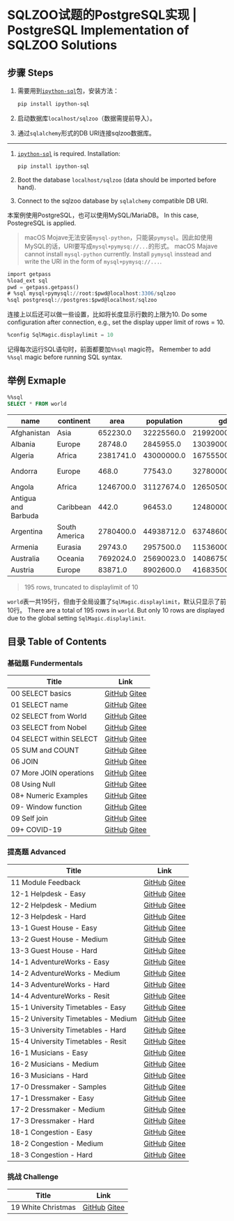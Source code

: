 # SQLZOO试题的PostgreSQL实现 | PostgreSQL Implementation of SQLZOO Solutions

## 步骤 Steps

1. 需要用到[`ipython-sql`](https://github.com/catherinedevlin/ipython-sql/)包，安装方法：

    ```bash
    pip install ipython-sql
    ```

1. 启动数据库`localhost/sqlzoo`（数据需提前导入）。
1. 通过`sqlalchemy`形式的DB URI连接sqlzoo数据库。

---

1. [`ipython-sql`](https://github.com/catherinedevlin/ipython-sql/) is required. Installation:

    ```bash
    pip install ipython-sql
    ```

1. Boot the database `localhost/sqlzoo` (data should be imported before hand).
1. Connect to the sqlzoo database by `sqlalchemy` compatible DB URI.

本案例使用PostgreSQL，也可以使用MySQL/MariaDB。 In this case, PostegreSQL is applied.

> macOS Mojave无法安装`mysql-python`，只能装`pymysql`。因此如使用MySQL的话，URI要写成`mysql+pymysq://...`的形式。 macOS Majave cannot install `mysql-python` currently. Install `pymysql` insstead and write the URI in the form of `mysql+pymysq://...`.

```sql
import getpass
%load_ext sql
pwd = getpass.getpass()
# %sql mysql+pymysql://root:$pwd@localhost:3306/sqlzoo
%sql postgresql://postgres:$pwd@localhost/sqlzoo
```

连接上以后还可以做一些设置，比如将长度显示行数的上限为10. Do some configuration after connection, e.g., set the display upper limit of rows = 10.

```sql
%config SqlMagic.displaylimit = 10
```

记得每次运行SQL语句时，前面都要加`%%sql` magic符。 Remember to add `%%sql` magic before running SQL syntax.

## 举例 Exmaple

```sql
%%sql
SELECT * FROM world
```

name | continent | area | population | gdp | capital | tld | flag
--------|---------------|-------|----------------|-------|---------|-----|------------
Afghanistan | Asia | 652230.0 | 32225560.0 | 21992000000.0 | Kabul | .af | //upload.wikimedia.org/wikipedia/commons/9/9a/Flag_of_Afghanistan.svg
Albania | Europe | 28748.0 | 2845955.0 | 13039000000.0 | Tirana | .al | //upload.wikimedia.org/wikipedia/commons/3/36/Flag_of_Albania.svg
Algeria | Africa | 2381741.0 | 43000000.0 | 167555000000.0 | Algiers | .dz | //upload.wikimedia.org/wikipedia/commons/7/77/Flag_of_Algeria.svg
Andorra | Europe | 468.0 | 77543.0 | 3278000000.0 | Andorra la Vella | .ad | //upload.wikimedia.org/wikipedia/commons/1/19/Flag_of_Andorra.svg
Angola | Africa | 1246700.0 | 31127674.0 | 126505000000.0 | Luanda | .ao | //upload.wikimedia.org/wikipedia/commons/9/9d/Flag_of_Angola.svg
Antigua and Barbuda | Caribbean | 442.0 | 96453.0 | 1248000000.0 | St. John's | .ag | //upload.wikimedia.org/wikipedia/commons/8/89/Flag_of_Antigua_and_Barbuda.svg
Argentina | South America | 2780400.0 | 44938712.0 | 637486000000.0 | Buenos Aires | .ar | //upload.wikimedia.org/wikipedia/commons/1/1a/Flag_of_Argentina.svg
Armenia | Eurasia | 29743.0 | 2957500.0 | 11536000000.0 | Yerevan | .am | //upload.wikimedia.org/wikipedia/commons/2/2f/Flag_of_Armenia.svg
Australia | Oceania | 7692024.0 | 25690023.0 | 1408675000000.0 | Canberra | .au | //upload.wikimedia.org/wikipedia/commons/8/88/Flag_of_Australia_%28converted%29.svg
Austria | Europe | 83871.0 | 8902600.0 | 416835000000.0 | Vienna | .at | //upload.wikimedia.org/wikipedia/commons/4/41/Flag_of_Austria.svg

> 195 rows, truncated to displaylimit of 10

`world`表一共195行，但由于全局设置了`SqlMagic.displaylimit`，默认只显示了前10行。 There are a total of 195 rows in `world`. But only 10 rows are displayed due to the global setting `SqlMagic.displaylimit`.

## 目录 Table of Contents

### 基础题 Fundermentals

Title | Link
------|--------
00 SELECT basics  | [GitHub](https://github.com/madlogos/sqlzoo/blob/master/PostgreSQL/00%20SELECT%20basics.ipynb)  [Gitee](https://gitee.com/madlogos/sqlzoo/blob/master/PostgreSQL/00%20SELECT%20basics.ipynb)
01 SELECT name | [GitHub](https://github.com/madlogos/sqlzoo/blob/master/PostgreSQL/01%20SELECT%20name.ipynb)  [Gitee](https://gitee.com/madlogos/sqlzoo/blob/master/PostgreSQL/01%20SELECT%20name.ipynb)
02 SELECT from World | [GitHub](https://github.com/madlogos/sqlzoo/blob/master/PostgreSQL/02%20SELECT%20from%20World.ipynb)  [Gitee](https://gitee.com/madlogos/sqlzoo/blob/master/PostgreSQL/02%20SELECT%20from%20World.ipynb)
03 SELECT from Nobel | [GitHub](https://github.com/madlogos/sqlzoo/blob/master/PostgreSQL/03%20SELECT%20from%20Nobel.ipynb)  [Gitee](https://gitee.com/madlogos/sqlzoo/blob/master/PostgreSQL/03%20SELECT%20from%20Nobel.ipynb)
04 SELECT within SELECT | [GitHub](https://github.com/madlogos/sqlzoo/blob/master/PostgreSQL/04%20SELECT%20within%20SELECT.ipynb)  [Gitee](https://gitee.com/madlogos/sqlzoo/blob/master/PostgreSQL/04%20SELECT%20within%20SELECT.ipynb)
05 SUM and COUNT | [GitHub](https://github.com/madlogos/sqlzoo/blob/master/PostgreSQL/05%20SUM%20and%20COUNT.ipynb)  [Gitee](https://gitee.com/madlogos/sqlzoo/blob/master/PostgreSQL/05%20SUM%20and%20COUNT.ipynb)
06 JOIN | [GitHub](https://github.com/madlogos/sqlzoo/blob/master/PostgreSQL/06%20JOIN.ipynb)  [Gitee](https://gitee.com/madlogos/sqlzoo/blob/master/PostgreSQL/06%20JOIN.ipynb)
07 More JOIN operations | [GitHub](https://github.com/madlogos/sqlzoo/blob/master/PostgreSQL/07%20More%20JOIN%20operations.ipynb)  [Gitee](https://gitee.com/madlogos/sqlzoo/blob/master/PostgreSQL/07%20More%20JOIN%20operations.ipynb)
08 Using Null | [GitHub](https://github.com/madlogos/sqlzoo/blob/master/PostgreSQL/08%20Using%20Null.ipynb)  [Gitee](https://gitee.com/madlogos/sqlzoo/blob/master/PostgreSQL/08%20Using%20Null.ipynb)
08+ Numeric Examples | [GitHub](https://github.com/madlogos/sqlzoo/blob/master/PostgreSQL/08+%20Numeric%20Examples.ipynb)  [Gitee](https://gitee.com/madlogos/sqlzoo/blob/master/PostgreSQL/08+%20Numeric%20Examples.ipynb)
09- Window function | [GitHub](https://github.com/madlogos/sqlzoo/blob/master/PostgreSQL/09-%20Window%20function.ipynb)  [Gitee](https://gitee.com/madlogos/sqlzoo/blob/master/PostgreSQL/09-%20Window%20function.ipynb)
09 Self join | [GitHub](https://github.com/madlogos/sqlzoo/blob/master/PostgreSQL/09%20Self%20join.ipynb)  [Gitee](https://gitee.com/madlogos/sqlzoo/blob/master/PostgreSQL/09%20Self%20join.ipynb)
09+ COVID-19 | [GitHub](https://github.com/madlogos/sqlzoo/blob/master/PostgreSQL/09%2B%20COVID%2019.ipynb)  [Gitee](https://gitee.com/madlogos/sqlzoo/blob/master/PostgreSQL/09%2B%20COVID%2019.ipynb)

### 提高题 Advanced

Title | Link
------|--------
11 Module Feedback | [GitHub](https://github.com/madlogos/sqlzoo/blob/master/PostgreSQL/11%20Module%20Feedback.ipynb)  [Gitee](https://gitee.com/madlogos/sqlzoo/blob/master/PostgreSQL/11%20Module%20Feedback.ipynb)
12-1 Helpdesk - Easy | [GitHub](https://github.com/madlogos/sqlzoo/blob/master/PostgreSQL/12-1%20Helpdesk%20-%20Easy.ipynb)  [Gitee](https://gitee.com/madlogos/sqlzoo/blob/master/PostgreSQL/12-1%20Helpdesk%20-%20Easy.ipynb)
12-2 Helpdesk - Medium | [GitHub](https://github.com/madlogos/sqlzoo/blob/master/PostgreSQL/12-2%20Helpdesk%20-%20Medium.ipynb)  [Gitee](https://gitee.com/madlogos/sqlzoo/blob/master/PostgreSQL/12-2%20Helpdesk%20-%20Medium.ipynb)
12-3 Helpdesk - Hard | [GitHub](https://github.com/madlogos/sqlzoo/blob/master/PostgreSQL/12-3%20Helpdesk%20-%20Hard.ipynb)  [Gitee](https://gitee.com/madlogos/sqlzoo/blob/master/PostgreSQL/12-3%20Helpdesk%20-%20Hard.ipynb)
13-1 Guest House - Easy | [GitHub](https://github.com/madlogos/sqlzoo/blob/master/PostgreSQL/13-1%20Guest%20House%20-%20Easy.ipynb)  [Gitee](https://gitee.com/madlogos/sqlzoo/blob/master/PostgreSQL/13-1%20Guest%20House%20-%20Easy.ipynb)
13-2 Guest House - Medium | [GitHub](https://github.com/madlogos/sqlzoo/blob/master/PostgreSQL/13-2%20Guest%20House%20-%20Medium.ipynb)  [Gitee](https://gitee.com/madlogos/sqlzoo/blob/master/PostgreSQL/13-2%20Guest%20House%20-%20Medium.ipynb)
13-3 Guest House - Hard | [GitHub](https://github.com/madlogos/sqlzoo/blob/master/PostgreSQL/13-3%20Guest%20House%20-%20Hard.ipynb)  [Gitee](https://gitee.com/madlogos/sqlzoo/blob/master/PostgreSQL/13-3%20Guest%20House%20-%20Hard.ipynb)
14-1 AdventureWorks - Easy | [GitHub](https://github.com/madlogos/sqlzoo/blob/master/PostgreSQL/14-1%20AdventureWorks%20-%20Easy.ipynb)  [Gitee](https://gitee.com/madlogos/sqlzoo/blob/master/PostgreSQL/14-1%20AdventureWorks%20-%20Easy.ipynb)
14-2 AdventureWorks - Medium | [GitHub](https://github.com/madlogos/sqlzoo/blob/master/PostgreSQL/14-2%20AdventureWorks%20-%20Medium.ipynb)  [Gitee](https://gitee.com/madlogos/sqlzoo/blob/master/PostgreSQL/14-2%20AdventureWorks%20-%20Medium.ipynb)
14-3 AdventureWorks - Hard | [GitHub](https://github.com/madlogos/sqlzoo/blob/master/PostgreSQL/14-3%20AdventureWorks%20-%20Hard.ipynb)  [Gitee](https://gitee.com/madlogos/sqlzoo/blob/master/PostgreSQL/14-3%20AdventureWorks%20-%20Hard.ipynb)
14-4 AdventureWorks - Resit | [GitHub](https://github.com/madlogos/sqlzoo/blob/master/PostgreSQL/14-4%20AdventureWorks%20-%20Resit.ipynb)  [Gitee](https://gitee.com/madlogos/sqlzoo/blob/master/PostgreSQL/14-4%20AdventureWorks%20-%20Resit.ipynb)
15-1 University Timetables - Easy | [GitHub](https://github.com/madlogos/sqlzoo/blob/master/PostgreSQL/15-1%20University%20Timetables%20-%20Easy.ipynb)  [Gitee](https://gitee.com/madlogos/sqlzoo/blob/master/PostgreSQL/15-1%20University%20Timetables%20-%20Easy.ipynb)
15-2 University Timetables - Medium | [GitHub](https://github.com/madlogos/sqlzoo/blob/master/PostgreSQL/15-2%20University%20Timetables%20-%20Medium.ipynb)  [Gitee](https://gitee.com/madlogos/sqlzoo/blob/master/PostgreSQL/15-2%20University%20Timetables%20-%20Medium.ipynb)
15-3 University Timetables - Hard | [GitHub](https://github.com/madlogos/sqlzoo/blob/master/PostgreSQL/15-3%20University%20Timetables%20-%20Hard.ipynb)  [Gitee](https://gitee.com/madlogos/sqlzoo/blob/master/PostgreSQL/15-3%20University%20Timetables%20-%20Hard.ipynb)
15-4 University Timetables - Resit | [GitHub](https://github.com/madlogos/sqlzoo/blob/master/PostgreSQL/15-4%20University%20Timetables%20-%20Resit.ipynb)  [Gitee](https://gitee.com/madlogos/sqlzoo/blob/master/PostgreSQL/15-4%20University%20Timetables%20-%20Resit.ipynb)
16-1 Musicians - Easy | [GitHub](https://github.com/madlogos/sqlzoo/blob/master/PostgreSQL/16-1%20Musicians%20-%20Easy.ipynb)  [Gitee](https://gitee.com/madlogos/sqlzoo/blob/master/PostgreSQL/16-1%20Musicians%20-%20Easy.ipynb)
16-2 Musicians - Medium | [GitHub](https://github.com/madlogos/sqlzoo/blob/master/PostgreSQL/16-2%20Musicians%20-%20Medium.ipynb)  [Gitee](https://gitee.com/madlogos/sqlzoo/blob/master/PostgreSQL/16-2%20Musicians%20-%20Medium.ipynb)
16-3 Musicians - Hard | [GitHub](https://github.com/madlogos/sqlzoo/blob/master/PostgreSQL/16-3%20Musicians%20-%20Hard.ipynb)  [Gitee](https://gitee.com/madlogos/sqlzoo/blob/master/PostgreSQL/16-3%20Musicians%20-%20Hard.ipynb)
17-0 Dressmaker - Samples | [GitHub](https://github.com/madlogos/sqlzoo/blob/master/PostgreSQL/17-0%20Dressmaker%20-%20Samples.ipynb)  [Gitee](https://gitee.com/madlogos/sqlzoo/blob/master/PostgreSQL/17-0%20Dressmaker%20-%20Samples.ipynb)
17-1 Dressmaker - Easy | [GitHub](https://github.com/madlogos/sqlzoo/blob/master/PostgreSQL/17-1%20Dressmaker%20-%20Easy.ipynb)  [Gitee](https://gitee.com/madlogos/sqlzoo/blob/master/PostgreSQL/17-1%20Dressmaker%20-%20Easy.ipynb)
17-2 Dressmaker - Medium | [GitHub](https://github.com/madlogos/sqlzoo/blob/master/PostgreSQL/17-2%20Dressmaker%20-%20Medium.ipynb)  [Gitee](https://gitee.com/madlogos/sqlzoo/blob/master/PostgreSQL/17-2%20Dressmaker%20-%20Medium.ipynb)
17-3 Dressmaker - Hard | [GitHub](https://github.com/madlogos/sqlzoo/blob/master/PostgreSQL/17-3%20Dressmaker%20-%20Hard.ipynb)  [Gitee](https://gitee.com/madlogos/sqlzoo/blob/master/PostgreSQL/17-3%20Dressmaker%20-%20Hard.ipynb)
18-1 Congestion - Easy | [GitHub](https://github.com/madlogos/sqlzoo/blob/master/PostgreSQL/18-1%20Congestion%20-%20Easy.ipynb)  [Gitee](https://gitee.com/madlogos/sqlzoo/blob/master/PostgreSQL/18-1%20Congestion%20-%20Easy.ipynb)
18-2 Congestion - Medium | [GitHub](https://github.com/madlogos/sqlzoo/blob/master/PostgreSQL/18-2%20Congestion%20-%20Medium.ipynb)  [Gitee](https://gitee.com/madlogos/sqlzoo/blob/master/PostgreSQL/18-2%20Congestion%20-%20Medium.ipynb)
18-3 Congestion - Hard | [GitHub](https://github.com/madlogos/sqlzoo/blob/master/PostgreSQL/18-3%20Congestion%20-%20Hard.ipynb)  [Gitee](https://gitee.com/madlogos/sqlzoo/blob/master/PostgreSQL/18-3%20Congestion%20-%20Hard.ipynb)

### 挑战 Challenge

Title | Link
------|--------
19 White Christmas | [GitHub](https://github.com/madlogos/sqlzoo/blob/master/PostgreSQL/19%20White%20Christmas.ipynb)  [Gitee](https://gitee.com/madlogos/sqlzoo/blob/master/PostgreSQL/19%20White%20Christmas.ipynb)
